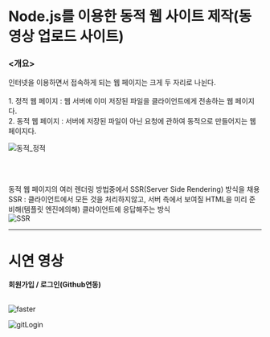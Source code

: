 <h1>Node.js를 이용한 동적 웹 사이트 제작(동영상 업로드 사이트)</h1>

<h3><개요></개요></h3>
인터넷을 이용하면서 접속하게 되는 웹 페이지는 크게 두 자리로 나뉜다.
<br><br>
1. 정적 웹 페이지 : 웹 서버에 이미 저장된 파일을 클라이언트에게 전송하는 웹 페이지다.
<br>
2. 동적 웹 페이지 : 서버에 저장된 파일이 아닌 요청에 관하여 동적으로 만들어지는 웹 페이지다.

![동적_정적](https://github.com/hkw2304/VideoUploading/assets/111471255/36acecac-e81e-4a1f-ad38-8c791edf5667)

<br><br>

동적 웹 페이지의 여러 렌더링 방법중에서 SSR(Server Side Rendering) 방식을 채용
<br>
SSR : 클라이언트에서 모든 것을 처리하지않고, 서버 측에서 보여질 HTML을 미리 준비해(템플릿 엔진에의해) 클라이언트에 응답해주는 방식
<br>
![SSR](https://github.com/hkw2304/VideoUploading/assets/111471255/65e33e74-c13e-4cb0-8fc1-b661201b7b9f)

<hr>

<h1>시연 영상</h1>
<b>회원가입 / 로그인(Github연동)</b>
<br><br>

![faster](https://github.com/hkw2304/VideoUploading/assets/111471255/814ec551-ce40-4097-a079-2e70bd85e793)

![gitLogin](https://github.com/hkw2304/VideoUploading/assets/111471255/79869b06-4ce0-4bf5-ae51-8f45ddce836e)








